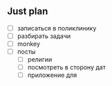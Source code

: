 ## Just plan
- [ ] записаться в поликлинику
- [ ] разбирать задачи
- [ ] monkey
- [ ] посты
	- [ ] религии
	- [ ] посмотреть в сторону дат
	- [ ] приложение для
